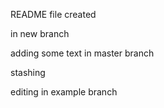 README file created

in new branch

adding some text
in master branch

stashing

editing in example branch
